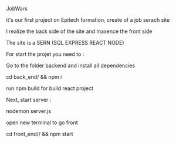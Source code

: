 JobWars

it's our first project on Epitech formation, create of a job serach site

I realize the back side of the site and maxence the front side

The site is a SERN (SQL EXPRESS REACT NODE)

For start the projet you need to : 

Go to the folder backend and install all dependencies

cd back_end/ && npm i

run npm build for build react project

Next, start server : 

nodemon server.js

open new terminal to go front

cd front_end// && npm start
